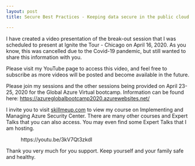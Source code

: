 ```yaml
---
layout: post
title: Secure Best Practices - Keeping data secure in the public cloud

---
```


<!-- wp:paragraph -->
<p>I have created a video presentation of the break-out session that I was scheduled to present at Ignite the Tour - Chicago on April 16, 2020. As you know, this was cancelled due to the Covid-19 pandemic, but still wanted to share this information with you. </p>
<!-- /wp:paragraph -->

<!-- wp:paragraph -->
<p>Please visit my YouTube page to access this video, and feel free to subscribe as more videos will be posted and become available in the future.</p>
<!-- /wp:paragraph -->

<!-- wp:paragraph -->
<p>Please join my sessions and the other sessions being provided on April 23-25, 2020 for the Global Azure Virtual bootcamp. Information can be found here: <a rel="noreferrer noopener" target="_blank" href="https://azureglobalbootcamp2020.azurewebsites.net/">https://azureglobalbootcamp2020.azurewebsites.net/</a></p>
<!-- /wp:paragraph -->

<!-- wp:paragraph -->
<p>I invite you to visit <a rel="noreferrer noopener" href="http://www.skillmeup.com" target="_blank">skillmeup.com</a> to view my course on Implementing and Managing Azure Security Center.  There are many other courses and Expert Talks that you can also access. You may even find some Expert Talks that I am hosting. </p>
<!-- /wp:paragraph -->

<!-- wp:embed {"url":"https://youtu.be/3kV7Qt3zkdI","type":"video","providerNameSlug":"youtube","responsive":true,"className":"wp-embed-aspect-4-3 wp-has-aspect-ratio"} -->
<figure class="wp-block-embed is-type-video is-provider-youtube wp-block-embed-youtube wp-embed-aspect-4-3 wp-has-aspect-ratio"><div class="wp-block-embed__wrapper">
https://youtu.be/3kV7Qt3zkdI
</div></figure>
<!-- /wp:embed -->

<!-- wp:paragraph -->
<p>Thank you very much for you support. Keep yourself and your family safe and healthy.</p>
<!-- /wp:paragraph -->